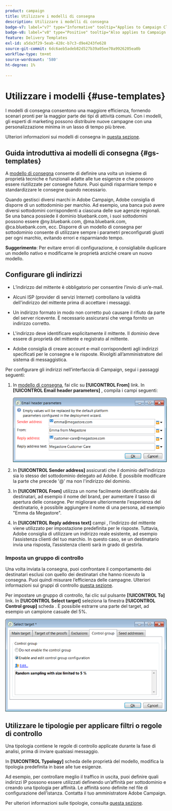 ```yaml
---
product: campaign
title: Utilizzare i modelli di consegna
description: Utilizzare i modelli di consegna
badge-v7: label="v7" type="Informative" tooltip="Applies to Campaign Classic v7"
badge-v8: label="v8" type="Positive" tooltip="Also applies to Campaign v8"
feature: Delivery Templates
exl-id: a5da3f29-5eab-428c-b7c3-d9e4243fe628
source-git-commit: 6dc6aeb5adeb82d527b39a05ee70a9926205ea0b
workflow-type: tm+mt
source-wordcount: '580'
ht-degree: 1%

---
```


# Utilizzare i modelli {#use-templates}



I modelli di consegna consentono una maggiore efficienza, fornendo scenari pronti per la maggior parte dei tipi di attività comuni. Con i modelli, gli esperti di marketing possono distribuire nuove campagne con una personalizzazione minima in un lasso di tempo più breve.

Ulteriori informazioni sui modelli di consegna in [questa sezione](creating-a-delivery-template.md).

## Guida introduttiva ai modelli di consegna {#gs-templates}

A [modello di consegna](creating-a-delivery-template.md) consente di definire una volta un insieme di proprietà tecniche e funzionali adatte alle tue esigenze e che possono essere riutilizzate per consegne future. Puoi quindi risparmiare tempo e standardizzare le consegne quando necessario.

Quando gestisci diversi marchi in Adobe Campaign, Adobe consiglia di disporre di un sottodominio per marchio. Ad esempio, una banca può avere diversi sottodomini corrispondenti a ciascuna delle sue agenzie regionali. Se una banca possiede il dominio bluebank.com, i suoi sottodomini possono essere @ny.bluebank.com, @ma.bluebank.com, @ca.bluebank.com, ecc. Disporre di un modello di consegna per sottodominio consente di utilizzare sempre i parametri preconfigurati giusti per ogni marchio, evitando errori e risparmiando tempo.

**Suggerimento**: Per evitare errori di configurazione, è consigliabile duplicare un modello nativo e modificarne le proprietà anziché creare un nuovo modello.

## Configurare gli indirizzi

* L’indirizzo del mittente è obbligatorio per consentire l’invio di un’e-mail.

* Alcuni ISP (provider di servizi Internet) controllano la validità dell&#39;indirizzo del mittente prima di accettare i messaggi.

* Un indirizzo formato in modo non corretto può causare il rifiuto da parte del server ricevente. È necessario assicurarsi che venga fornito un indirizzo corretto.

* L&#39;indirizzo deve identificare esplicitamente il mittente. Il dominio deve essere di proprietà del mittente e registrato al mittente.

* Adobe consiglia di creare account e-mail corrispondenti agli indirizzi specificati per le consegne e le risposte. Rivolgiti all’amministratore del sistema di messaggistica.

Per configurare gli indirizzi nell’interfaccia di Campaign, segui i passaggi seguenti:

1. In [modello di consegna](creating-a-delivery-template.md), fai clic su **[!UICONTROL From]** link. In **[!UICONTROL Email header parameters]** , compila i campi seguenti:

   ![](assets/d_best_practices_email_header.png)

1. In **[!UICONTROL Sender address]** assicurati che il dominio dell’indirizzo sia lo stesso del sottodominio delegato ad Adobe. È possibile modificare la parte che precede &#39;@&#39; ma non l&#39;indirizzo del dominio.

1. In **[!UICONTROL From]** utilizza un nome facilmente identificabile dai destinatari, ad esempio il nome del brand, per aumentare il tasso di apertura delle consegne. Per migliorare ulteriormente l&#39;esperienza del destinatario, è possibile aggiungere il nome di una persona, ad esempio &quot;Emma da Megastore&quot;.

1. In **[!UICONTROL Reply address text]** campi , l’indirizzo del mittente viene utilizzato per impostazione predefinita per le risposte. Tuttavia, Adobe consiglia di utilizzare un indirizzo reale esistente, ad esempio l’assistenza clienti del tuo marchio. In questo caso, se un destinatario invia una risposta, l’assistenza clienti sarà in grado di gestirla.

### Imposta un gruppo di controllo

Una volta inviata la consegna, puoi confrontare il comportamento dei destinatari esclusi con quello dei destinatari che hanno ricevuto la consegna. Puoi quindi misurare l’efficienza delle campagne. Ulteriori informazioni sui gruppi di controllo [questa sezione](../../campaign/using/marketing-campaign-deliveries.md#defining-a-control-group).

Per impostare un gruppo di controllo, fai clic sul pulsante **[!UICONTROL To]** link. In **[!UICONTROL Select target]** seleziona la finestra **[!UICONTROL Control group]** scheda . È possibile estrarre una parte del target, ad esempio un campione casuale del 5%.

![](assets/d_best_practices_control_group.png)

## Utilizzare le tipologie per applicare filtri o regole di controllo

Una tipologia contiene le regole di controllo applicate durante la fase di analisi, prima di inviare qualsiasi messaggio.

In **[!UICONTROL Typology]** scheda delle proprietà del modello, modifica la tipologia predefinita in base alle tue esigenze.

Ad esempio, per controllare meglio il traffico in uscita, puoi definire quali indirizzi IP possono essere utilizzati definendo un’affinità per sottodominio e creando una tipologia per affinità. Le affinità sono definite nel file di configurazione dell’istanza. Contatta il tuo amministratore Adobe Campaign.

Per ulteriori informazioni sulle tipologie, consulta [questa sezione](../../campaign-opt/using/about-campaign-typologies.md).
